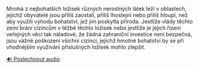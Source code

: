 
Mnohá z nejbohatších ložisek různých nerostných látek leží v oblastech, jejichž obyvatelé jsou příliš zaostalí, příliš lhostejní nebo příliš hloupí, než aby využili výhodu bohatství, jež jim poskytla příroda. Jestliže vlády těchto zemí brání cizincům v těžbě těchto ložisek nebo jestliže je jejich řízení veřejných věcí tak náladové, že žádná zahraniční investice není bezpečná, jsou vážně poškozeni všichni cizinci, jejichž hmotné bohatství by se při vhodnějším využívání příslušných ložisek mohlo zlepšit.

[🔊 Poslechnout audio](/data/7-paragraphs/audio/chapter_138/para_002-Mnoh-z-nejbohatch-loisek-rznch-nerostnch-l.mp3)
